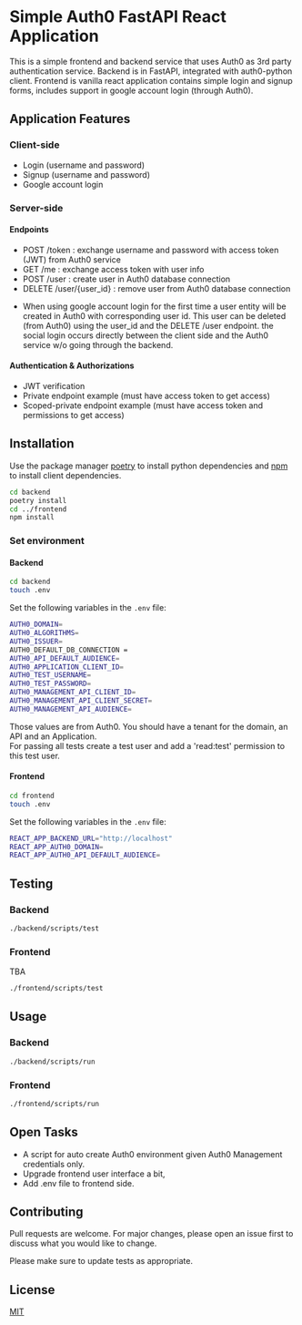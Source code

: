# Simple Auth0 FastAPI React Application

This is a simple frontend and backend service that uses Auth0 as 3rd party authentication service. Backend is in FastAPI, integrated with auth0-python client. Frontend is vanilla react application contains simple login and signup forms, includes support in google account login (through Auth0).

## Application Features
### Client-side
- Login (username and password)
- Signup (username and password)
- Google account login

### Server-side
#### Endpoints
- POST /token : exchange username and password with access token (JWT) from Auth0 service
- GET /me : exchange access token with user info
- POST /user : create user in Auth0 database connection
- DELETE /user/{user_id} : remove user from Auth0 database connection
* When using google account login for the first time a user entity will be created in Auth0 with corresponding user id. This user can be deleted (from Auth0) using the user_id and the DELETE /user endpoint. the social login occurs directly between the client side and the Auth0 service w/o going through the backend.

#### Authentication & Authorizations
- JWT verification
- Private endpoint example (must have access token to get access)
- Scoped-private endpoint example (must have access token and permissions to get access)

## Installation

Use the package manager [poetry](https://python-poetry.org/docs/) to install python dependencies and [npm](https://docs.npmjs.com/cli/v6/commands/npm-install) to install client dependencies.

```bash
cd backend
poetry install
cd ../frontend
npm install
```

### Set environment
#### Backend
```bash
cd backend
touch .env
```
Set the following variables in the `.env` file:
```bash
AUTH0_DOMAIN= 
AUTH0_ALGORITHMS= 
AUTH0_ISSUER= 
AUTH0_DEFAULT_DB_CONNECTION = 
AUTH0_API_DEFAULT_AUDIENCE= 
AUTH0_APPLICATION_CLIENT_ID= 
AUTH0_TEST_USERNAME=
AUTH0_TEST_PASSWORD=
AUTH0_MANAGEMENT_API_CLIENT_ID=
AUTH0_MANAGEMENT_API_CLIENT_SECRET=
AUTH0_MANAGEMENT_API_AUDIENCE=
```
Those values are from Auth0. You should have a tenant for the domain, an API and an Application.</br>
For passing all tests create a test user and add a 'read:test' permission to this test user.

#### Frontend
```bash
cd frontend
touch .env
```
Set the following variables in the `.env` file:
```bash
REACT_APP_BACKEND_URL="http://localhost"
REACT_APP_AUTH0_DOMAIN=
REACT_APP_AUTH0_API_DEFAULT_AUDIENCE=
```

## Testing
### Backend
```bash
./backend/scripts/test
```

### Frontend
TBA
```bash
./frontend/scripts/test
```

## Usage

### Backend
```bash
./backend/scripts/run
```

### Frontend
```bash
./frontend/scripts/run
```

## Open Tasks
- A script for auto create Auth0 environment given Auth0 Management credentials only. 
- Upgrade frontend user interface a bit,
- Add .env file to frontend side.

## Contributing

Pull requests are welcome. For major changes, please open an issue first
to discuss what you would like to change.

Please make sure to update tests as appropriate.

## License

[MIT](https://choosealicense.com/licenses/mit/)

